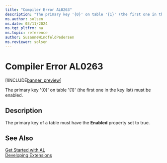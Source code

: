 ```yaml
---
title: "Compiler Error AL0263"
description: "The primary key '{0}' on table '{1}' (the first one in the key list) must be enabled."
ms.author: solsen
ms.date: 03/11/2024
ms.tgt_pltfrm: na
ms.topic: reference
author: SusanneWindfeldPedersen
ms.reviewer: solsen
---
```

[//]: # (START>DO_NOT_EDIT)
[//]: # (IMPORTANT:Do not edit any of the content between here and the END>DO_NOT_EDIT.)
[//]: # (Any modifications should be made in the .xml files in the ModernDev repo.)
# Compiler Error AL0263

[!INCLUDE[banner_preview](../includes/banner_preview.md)]

The primary key '{0}' on table '{1}' (the first one in the key list) must be enabled.


## Description
The primary key of a table must have the **Enabled** property set to true.  

[//]: # (IMPORTANT: END>DO_NOT_EDIT)
## See Also  
[Get Started with AL](../devenv-get-started.md)  
[Developing Extensions](../devenv-dev-overview.md)  